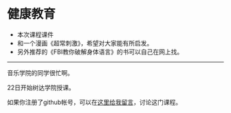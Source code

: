 健康教育
=========

* 本次课程课件
* 和一个漫画《超常刺激》，希望对大家能有所启发。
* 另外推荐的《FBI教你破解身体语言》的书可以自己在网上找。

--------------------------
音乐学院的同学很忙啊。

22日开始树达学院授课。


如果你注册了github帐号，可以在[这里给我留言](https://github.com/doctorjxd/Health/issues)，讨论这门课程。
